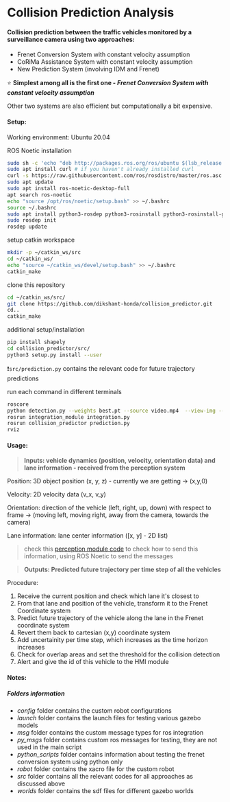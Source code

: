 # Collision Prediction Analysis

#### Collision prediction between the traffic vehicles monitored by a surveillance camera using two approaches:
* Frenet Conversion System with constant velocity assumption
* CoRiMa Assistance System  with constant velocity assumption
* New Prediction System (involving IDM and Frenet)

⭐ **Simplest among all is the first one - _Frenet Conversion System with constant velocity assumption_**

Other two systems are also efficient but computationally a bit expensive. 

#### Setup:
Working environment: Ubuntu 20.04

ROS Noetic installation
```bash
sudo sh -c 'echo "deb http://packages.ros.org/ros/ubuntu $(lsb_release -sc) main" > /etc/apt/sources.list.d/ros-latest.list'
sudo apt install curl # if you haven't already installed curl
curl -s https://raw.githubusercontent.com/ros/rosdistro/master/ros.asc | sudo apt-key add -
sudo apt update
sudo apt install ros-noetic-desktop-full
apt search ros-noetic
echo "source /opt/ros/noetic/setup.bash" >> ~/.bashrc
source ~/.bashrc
sudo apt install python3-rosdep python3-rosinstall python3-rosinstall-generator python3-wstool build-essential
sudo rosdep init
rosdep update
```
setup catkin workspace
```bash
mkdir -p ~/catkin_ws/src
cd ~/catkin_ws/
echo "source ~/catkin_ws/devel/setup.bash" >> ~/.bashrc
catkin_make
```
clone this repository
```bash
cd ~/catkin_ws/src/
git clone https://github.com/dikshant-honda/collision_predictor.git
cd..
catkin_make
```
additional setup/installation
```bash
pip install shapely
cd collision_predictor/src/
python3 setup.py install --user
```

❗`src/prediction.py` contains the relevant code for future trajectory predictions

run each command in different terminals
```bash
roscore
python detection.py --weights best.pt --source video.mp4  --view-img --save-txt --no-trace
rosrun integration_module integration.py
rosrun collision_predictor prediction.py
rviz
```

#### Usage:
> **Inputs: vehicle dynamics (position, velocity, orientation data) and lane information - received from the perception system**

Position: 3D object position (x, y, z) - currently we are getting -> (x,y,0)

Velocity: 2D velocity data (v_x, v_y)

Orientation: direction of the vehicle (left, right, up, down) with respect to frame -> (moving left, moving right, away from the camera, towards the camera)

Lane information: lane center information ([x, y] - 2D list)

> check this [perception module code](https://github.com/dikshant-honda/Multi-vehicle-tracking/blob/main/detection.py) to check how to send this information, using ROS Noetic to send the messages


> **Outputs: Predicted future trajectory per time step of all the vehicles**

Procedure:
1. Receive the current position and check which lane it's closest to
2. From that lane and position of the vehicle, transform it to the Frenet Coordinate system
3. Predict future trajectory of the vehicle along the lane in the Frenet coordinate system
4. Revert them back to cartesian (x,y) coordinate system
5. Add uncertainity per time step, which increases as the time horizon increases
7. Check for overlap areas and set the threshold for the collision detection
8. Alert and give the id of this vehicle to the HMI module


#### Notes:
##### Folders information
* *config* folder contains the custom robot configurations
* *launch* folder contains the launch files for testing various gazebo models
* *msg* folder contains the custom message types for ros integration
* *py_msgs* folder contains custom ros messages for testing, they are not used in the main script
* *python_scripts* folder contains information about testing the frenet conversion system using python only
* *robot* folder contains the xacro file for the custom robot
* *src* folder contains all the relevant codes for all approaches as discussed above
* *worlds* folder contains the sdf files for different gazebo worlds
